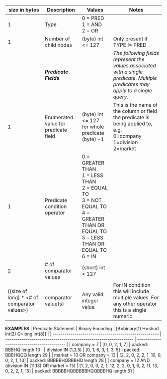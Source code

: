 | size in bytes                                | Description                          | Values                                                                                                                                       | Notes                                                                                                                               |
|----------------------------------------------|--------------------------------------|----------------------------------------------------------------------------------------------------------------------------------------------|-------------------------------------------------------------------------------------------------------------------------------------|
| 1                                            | Type                                 | 0 = PRED<br>1 = AND<br>2 = OR                                                                                                                |                                                                                                                                     |
| 1                                            | Number of child nodes                | (byte) int <= 127                                                                                                                            | Only present if TYPE != PRED                                                                                                        |
|                                              | <I><B>Predicate Fields               |                                                                                                                                              | <I>The following fields represent the values associated with a single predicate. Multiple predicates may apply to a single query.   |
| 1                                            | Enumerated value for predicate field | (byte) int <= 127<br>for whole predicate (byte) -1                                                                                           | This is the name of the column or field the predicate is being applied to, e.g.<br>0=company<br>1=division<br>2=market<br>          |
| 1                                            | Predicate condition operator         | 0 = GREATER THAN<br>1 = LESS THAN<br>2 = EQUAL TO<br>3 = NOT EQUAL TO<br>4 = GREATER THAN OR EQUAL TO<br>5 = LESS THAN OR EQUAL TO<br>6 = IN |                                                                                                                                     |
| 2                                            | \# of comparator values              | (short) int < 127                                                                                                                            |                                                                                                                                     |
| ((size of long) \* <# of comparator values>) | comparator value(s)                  | Any valid integer value                                                                                                                      | For IN condition this will include multiple values. For any other operator this is a single numeric                                 |

<B>EXAMPLES</B>
| Predicate Statement                                   | Binary Encoding                                                  | [B=binary(1) H=short int(2) Q=long int(8)] |
| ----------------------------------------------------- | ---------------------------------------------------------------- | ------------------------------------------ |
| company = 7                                           | [0, 0, 2, 1, 7]                                                  | packed: BBBHQ length 13                    |
| division IN (1,3,5)                                   | [0, 1, 6, 3, 1, 3, 5]                                            | packed: BBBHQQQ length 29                  |
| market = 10 OR company = 13                           | [2, 2, 0, 2, 2, 1, 10, 0, 0, 2, 1, 13]                           | packed: BBBBBHQBBBHQ length 28             |
| company = 12 AND (division IN (11,13) OR market = 15) | [1, 2, 0, 0, 2, 1, 12, 2, 2, 0, 1, 6, 2, 11, 13, 0, 2, 2, 1, 15] | packed: BBBBBHQBBBBBHQQBBBHQ length 51     |

